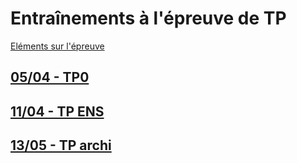 # Entraînements à l'épreuve de TP #

[Eléments sur l'épreuve](https://agreg-info.org/files/2022/05/descriptionTP.pdf)

## [05/04 - TP0](04-05_TP0) ##

## [11/04 - TP ENS](04-11_TP_ENS) ##

## [13/05 - TP archi](05-13_TP_archi) ##
